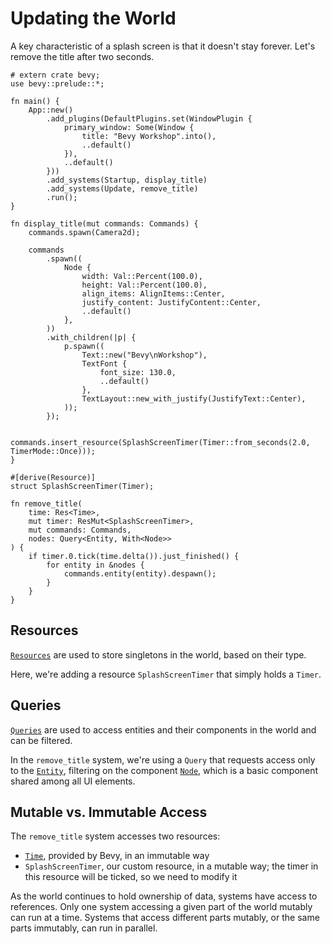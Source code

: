 # Updating the World

A key characteristic of a splash screen is that it doesn't stay forever. Let's remove the title after two seconds.

```rust,no_run
# extern crate bevy;
use bevy::prelude::*;

fn main() {
    App::new()
        .add_plugins(DefaultPlugins.set(WindowPlugin {
            primary_window: Some(Window {
                title: "Bevy Workshop".into(),
                ..default()
            }),
            ..default()
        }))
        .add_systems(Startup, display_title)
        .add_systems(Update, remove_title)
        .run();
}

fn display_title(mut commands: Commands) {
    commands.spawn(Camera2d);

    commands
        .spawn((
            Node {
                width: Val::Percent(100.0),
                height: Val::Percent(100.0),
                align_items: AlignItems::Center,
                justify_content: JustifyContent::Center,
                ..default()
            },
        ))
        .with_children(|p| {
            p.spawn((
                Text::new("Bevy\nWorkshop"),
                TextFont {
                    font_size: 130.0,
                    ..default()
                },
                TextLayout::new_with_justify(JustifyText::Center),
            ));
        });

    commands.insert_resource(SplashScreenTimer(Timer::from_seconds(2.0, TimerMode::Once)));
}

#[derive(Resource)]
struct SplashScreenTimer(Timer);

fn remove_title(
    time: Res<Time>,
    mut timer: ResMut<SplashScreenTimer>,
    mut commands: Commands,
    nodes: Query<Entity, With<Node>>
) {
    if timer.0.tick(time.delta()).just_finished() {
        for entity in &nodes {
            commands.entity(entity).despawn();
        }
    }
}
```

## Resources

[`Resources`](https://docs.rs/bevy/0.15.0-rc.2/bevy/ecs/prelude/trait.Resource.html) are used to store singletons in the world, based on their type.

Here, we're adding a resource `SplashScreenTimer` that simply holds a `Timer`.

## Queries

[`Queries`](https://docs.rs/bevy/0.15.0-rc.2/bevy/ecs/prelude/struct.Query.html) are used to access entities and their components in the world and can be filtered.

In the `remove_title` system, we're using a `Query` that requests access only to the [`Entity`](https://docs.rs/bevy/0.15.0-rc.2/bevy/ecs/entity/struct.Entity.html), filtering on the component [`Node`](https://docs.rs/bevy/0.15.0-rc.2/bevy/prelude/struct.Node.html), which is a basic component shared among all UI elements.

## Mutable vs. Immutable Access

The `remove_title` system accesses two resources:
* [`Time`](https://docs.rs/bevy/0.15.0-rc.2/bevy/prelude/struct.Time.html), provided by Bevy, in an immutable way
* `SplashScreenTimer`, our custom resource, in a mutable way; the timer in this resource will be ticked, so we need to modify it

As the world continues to hold ownership of data, systems have access to references. Only one system accessing a given part of the world mutably can run at a time. Systems that access different parts mutably, or the same parts immutably, can run in parallel.

